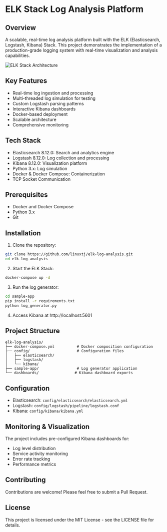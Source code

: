 # ELK Stack Log Analysis Platform

## Overview
A scalable, real-time log analysis platform built with the ELK (Elasticsearch, Logstash, Kibana) Stack. This project demonstrates the implementation of a production-grade logging system with real-time visualization and analysis capabilities.

![ELK Stack Architecture](https://via.placeholder.com/800x400?text=ELK+Stack+Architecture)

## Key Features
- Real-time log ingestion and processing
- Multi-threaded log simulation for testing
- Custom Logstash parsing patterns
- Interactive Kibana dashboards
- Docker-based deployment
- Scalable architecture
- Comprehensive monitoring

## Tech Stack
- Elasticsearch 8.12.0: Search and analytics engine
- Logstash 8.12.0: Log collection and processing
- Kibana 8.12.0: Visualization platform
- Python 3.x: Log simulation
- Docker & Docker Compose: Containerization
- TCP Socket Communication

## Prerequisites
- Docker and Docker Compose
- Python 3.x
- Git

## Installation

1. Clone the repository:
```bash
git clone https://github.com/linuxtj/elk-log-analysis.git
cd elk-log-analysis
```

2. Start the ELK Stack:
```bash
docker-compose up -d
```

3. Run the log generator:
```bash
cd sample-app
pip install -r requirements.txt
python log_generator.py
```

4. Access Kibana at http://localhost:5601

## Project Structure
```
elk-log-analysis/
├── docker-compose.yml          # Docker composition configuration
├── config/                     # Configuration files
│   ├── elasticsearch/         
│   ├── logstash/              
│   └── kibana/                
├── sample-app/                 # Log generator application
└── dashboards/                # Kibana dashboard exports
```

## Configuration
- Elasticsearch: `config/elasticsearch/elasticsearch.yml`
- Logstash: `config/logstash/pipeline/logstash.conf`
- Kibana: `config/kibana/kibana.yml`

## Monitoring & Visualization
The project includes pre-configured Kibana dashboards for:
- Log level distribution
- Service activity monitoring
- Error rate tracking
- Performance metrics

## Contributing
Contributions are welcome! Please feel free to submit a Pull Request.

## License
This project is licensed under the MIT License - see the LICENSE file for details.
